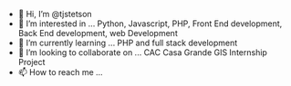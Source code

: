 - 👋 Hi, I’m @tjstetson
- 👀 I’m interested in ... Python, Javascript, PHP, Front End development, Back End development, web Development
- 🌱 I’m currently learning ... PHP and full stack development
- 💞️ I’m looking to collaborate on ... CAC Casa Grande GIS Internship Project
- 📫 How to reach me ... 

<!---
tjstetson/tjstetson is a ✨ special ✨ repository because its `README.md` (this file) appears on your GitHub profile.
You can click the Preview link to take a look at your changes.
--->
